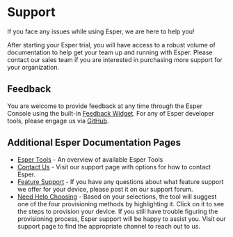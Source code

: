 # Support

If you face any issues while using Esper, we are here to help you!

After starting your Esper trial, you will have access to a robust volume of documentation to help get your team up and running with Esper. Please contact our sales team if you are interested in purchasing more support for your organization.

## Feedback

You are welcome to provide feedback at any time through the Esper Console using the built-in [Feedback Widget]. For any of Esper developer tools, please engage us via [GitHub]. 

## Additional Esper Documentation Pages

* [Esper Tools] - An overview of available Esper Tools 
* [Contact Us] - Visit our support page with options for how to contact Esper.
* [Feature Support] - If you have any questions about what feature support we offer for your device, please post it on our support forum.
* [Need Help Choosing] - Based on your selections, the tool will suggest one of the four provisioning methods by highlighting it. Click on it to see the steps to provision your device. If you still have trouble figuring the provisioning process, Esper support will be happy to assist you. Visit our support page to find the appropriate channel to reach out to us.


[Feedback Widget]: https://console-docs.esper.io/miscellaneous/#what-is-the-feedback-widget
[GitHub]: https://github.com/esper-io
[Esper Tools]: https://docs.esper.io/home/#esper-tools
[Contact Us]: https://docs.esper.io/home/#contact-us
[Feature Support]: https://docs.esper.io/home/requirements.html#esper-feature-support
[Need Help Choosing]: https://console-docs.esper.io/provisioning-methods/help.html#do-you-need-help-choosing-a-provisioning-method





